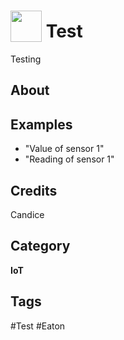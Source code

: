 # <img src="https://raw.githack.com/FortAwesome/Font-Awesome/master/svgs/solid/robot.svg" card_color="#40DBB0" width="50" height="50" style="vertical-align:bottom"/> Test
Testing

## About


## Examples
* "Value of sensor 1"
* "Reading of sensor 1"

## Credits
Candice

## Category
**IoT**

## Tags
#Test
#Eaton

